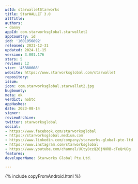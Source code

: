 ```yaml
---
wsId: starwalletStarworks
title: StarWALLET 3.0
altTitle: 
authors:
- danny
appId: com.starworksglobal.starwallet2
appCountry: id
idd: '1601956892'
released: 2021-12-31
updated: 2024-11-15
version: 3.001.176
stars: 5
reviews: 12
size: '45380608'
website: https://www.starworksglobal.com/starwallet
repository: 
issue: 
icon: com.starworksglobal.starwallet2.jpg
bugbounty: 
meta: ok
verdict: nobtc
appHashes: 
date: 2023-08-14
signer: 
reviewArchive: 
twitter: starworksglobal
social:
- https://www.facebook.com/starworksglobal
- https://starworksglobal.medium.com
- https://www.linkedin.com/company/starworks-global-pte-ltd
- https://www.instagram.com/starworksglobal
- https://www.youtube.com/channel/UCty8czQ20jNHRB-cTeQrUDg
features: 
developerName: Starworks Global Pte.Ltd.

---
```


{% include copyFromAndroid.html %}